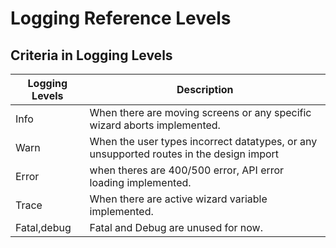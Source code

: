 # Logging Reference Levels

## Criteria in Logging Levels

|  **Logging Levels**     | **Description** |
| -----------     | -----------		|
| Info   | When there are moving screens or any specific wizard aborts implemented.|
| Warn | When the user types incorrect datatypes, or any unsupported routes in the design import|
| Error | when theres are 400/500 error, API error loading implemented.|
| Trace| When there are active wizard variable  implemented.|
| Fatal,debug| Fatal and Debug are unused for now. |
